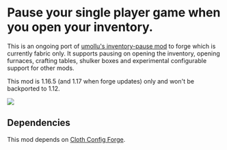 # Pause your single player game when you open your inventory.
This is an ongoing port of [umollu's inventory-pause mod](https://modrinth.com/mod/inventory-pause) to forge which is currently fabric only.
It supports pausing on opening the inventory, opening furnaces, crafting tables, shulker boxes and experimental configurable support for other mods.


This mod is 1.16.5 (and 1.17 when forge updates) only and won't be backported to 1.12.

![](https://media.giphy.com/media/mCJQCNkacCMGpUDj3h/giphy.gif)

## Dependencies
This mod depends on [Cloth Config Forge](https://www.curseforge.com/minecraft/mc-mods/cloth-config-forge/).